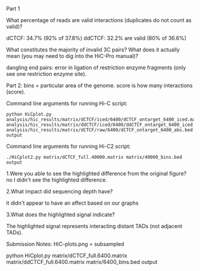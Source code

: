Part 1

What percentage of reads are valid interactions (duplicates do not count as valid)?

dCTCF: 34.7% (92% of 37.8%)
ddCTCF: 32.2% are valid (80% of 36.6%)
   
What constitutes the majority of invalid 3C pairs? What does it actually mean (you may need to dig into the HiC-Pro manual)?

dangling end pairs: error in ligation of restriction enzyme fragments (only see one restriction enzyme site).

Part 2: 
bins = particular area of the genome. score is how many interactions (score). 

Command line arguments for running Hi-C script:
```
python HiCplot.py analysis/hic_results/matrix/dCTCF/iced/6400/dCTCF_ontarget_6400_iced.matrix	 analysis/hic_results/matrix/ddCTCF/iced/6400/ddCTCF_ontarget_6400_iced.matrix analysis/hic_results/matrix/dCTCF/raw/6400/dCTCF_ontarget_6400_abs.bed output
```

Command line arguments for running Hi-C2 script: 
```
./HiCplot2.py matrix/dCTCF_full.40000.matrix matrix/40000_bins.bed output
```
1.Were you able to see the highlighted difference from the original figure?
no I didn't see the highlighted difference. 

2.What impact did sequencing depth have?

it didn't appear to have an affect based on our graphs

3.What does the highlighted signal indicate?

The highlighted signal represents interacting distant TADs (not adjacent TADs).

Submission Notes:
HiC-plots.png = subsampled 

python HiCplot.py matrix/dCTCF_full.6400.matrix matrix/ddCTCF_full.6400.matrix matrix/6400_bins.bed output
